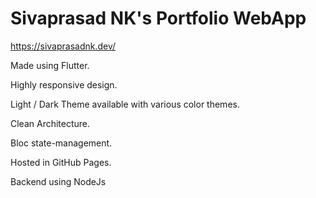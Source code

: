 # Sivaprasad NK's Portfolio WebApp

https://sivaprasadnk.dev/

Made using Flutter.

Highly responsive design.

Light / Dark Theme available with various color themes.

Clean Architecture.

Bloc state-management.

Hosted in GitHub Pages.

Backend using NodeJs
